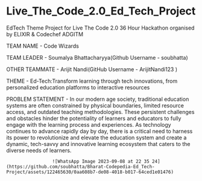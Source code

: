 # Live_The_Code_2.0_Ed_Tech_Project

EdTech Theme Project for Live The Code 2.0 36 Hour Hackathon organised by ELIXIR &amp;  Codechef ADGITM

TEAM NAME - Code Wizards

TEAM LEADER - Soumalya Bhattacharyya(Github Username - soubhatta)

OTHER TEAMMATE - Arijit Nandi(GitHub Username - ArijitNandi123 )

THEME - Ed-Tech:Transform learning through tech innovations, from personalized education platforms to interactive resources

PROBLEM STATEMENT - In our modern age society, traditional education systems are often constrained by physical boundaries, limited resource access, and outdated teaching methodologies. These persistent challenges and obstacles hinder the potentiality of learners and educators to fully engage with the learning process and experiences. As technology continues to advance rapidly day by day, there is a critical need to harness its power to revolutionize and elevate the education system and create a dynamic, tech-savvy and innovative learning ecosystem that caters to the diverse needs of learners.

                     ![WhatsApp Image 2023-09-08 at 22 35 24](https://github.com/soubhatta/Bharat-Codepedia-Ed_Tech-Project/assets/122465630/0aa608b7-de08-4018-b017-64ced1e01476)
